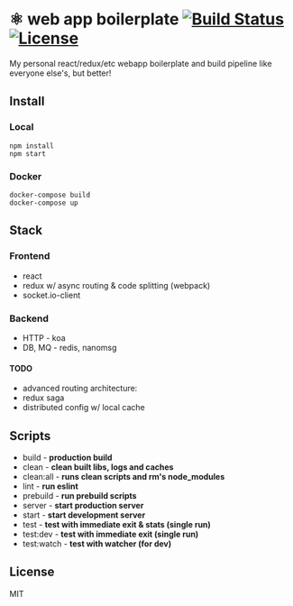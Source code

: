 # ⚛ web app boilerplate [![Build Status][travis-image]][travis-url] [![License][git-license-image]][git-license-url]
My personal react/redux/etc webapp boilerplate and build pipeline like everyone else's, but better!

## Install

### Local
```
npm install
npm start
```

### Docker
```
docker-compose build
docker-compose up
```

## Stack

### Frontend
* react
* redux w/ async routing & code splitting (webpack)
* socket.io-client

### Backend
* HTTP - koa
* DB, MQ - redis, nanomsg

#### TODO
* advanced routing architecture:
* redux saga
* distributed config w/ local cache

## Scripts
* build - **production build**
* clean - **clean built libs, logs and caches**
* clean:all - **runs clean scripts and rm's node_modules**
* lint - **run eslint**
* prebuild - **run prebuild scripts**
* server - **start production server**
* start - **start development server**
* test - **test with immediate exit & stats (single run)**
* test:dev - **test with immediate exit (single run)**
* test:watch - **test with watcher (for dev)**

## License
MIT

[git-license-url]: https://github.com/moimikey/react-boilerplate/blob/master/LICENSE
[git-license-image]: https://img.shields.io/github/license/moimikey/react-boilerplate.svg
[travis-url]: https://travis-ci.org/moimikey/react-boilerplate
[travis-image]: https://travis-ci.org/moimikey/react-boilerplate.svg?branch=redux
